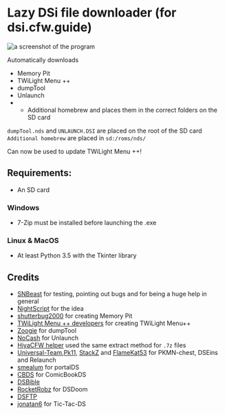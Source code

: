 # Lazy DSi file downloader (for dsi.cfw.guide)

![a screenshot of the program](https://github.com/YourKalamity/lazy-dsi-file-downloader/raw/master/assets/files/screenshots/app%20v2.0.0.png "Lazy DSi file downloader on Windows 10")

Automatically downloads 
- Memory Pit
- TWiLight Menu ++
- dumpTool
- Unlaunch
- + Additional homebrew
and places them in the correct folders on the SD card

`dumpTool.nds` and `UNLAUNCH.DSI` are placed on the root of the SD card
`Additional homebrew` are placed in `sd:/roms/nds/`

Can now be used to update TWiLight Menu ++!

## Requirements:
- An SD card

### Windows

- 7-Zip must be installed before launching the .exe

### Linux & MacOS

- At least Python 3.5 with the Tkinter library


## Credits
- [SNBeast](https://github.com/SNBeast) for testing, pointing out bugs and for being a huge help in general
- [NightScript](https://github.com/NightYoshi370) for the idea 
- [shutterbug2000](https://gbatemp.net/members/shutterbug2000.354863/) for creating Memory Pit
- [TWiLight Menu ++ developers](https://github.com/DS-Homebrew/TWiLightMenu) for creating TWiLight Menu++
- [Zoogie](https://github.com/zoogie/dumpTool) for dumpTool
- [NoCash](https://problemkaputt.de/) for Unlaunch
- [HiyaCFW helper](https://github.com/mondul/HiyaCFW-Helper) used the same extract method for `.7z` files
- [Universal-Team](https://universal-team.net/),[Pk11](https://pk11.us/), [StackZ](https://github.com/SuperSaiyajinStackZ) and [FlameKat53](https://github.com/FlameKat53) for PKMN-chest, DSEins and Relaunch
- [smealum](https://github.com/smealum/portalDS) for portalDS
- [CBDS](http://cbds.free.fr/Softwares/ComicBookDS) for ComicBookDS
- [DSBible](https://www.gamebrew.org/wiki/DSBible)
- [RocketRobz](https://github.com/RocketRobz/dsdoom) for DSDoom
- [DSFTP](https://www.gamebrew.org/wiki/DSFTP)
- [jonatan6](https://github.com/Jonatan6/Tic-Tac-DS) for Tic-Tac-DS
